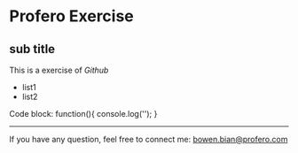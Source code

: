 # Profero Exercise

## sub title

This is a exercise of *Github*

* list1
* list2

Code block:
    function(){
    	console.log('');
    }
	
-----------

If you have any question, feel free to connect me: <bowen.bian@profero.com>

